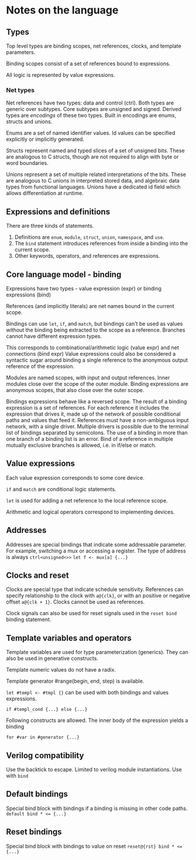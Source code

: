 # Notes on the language
## Types
Top level types are binding scopes, net references, clocks, and template parameters.

Binding scopes consist of a set of references bound to expressions.

All logic is represented by value expressions.

### Net types
Net references have two types: data and control (ctrl). Both types are generic over subtypes. Core subtypes are unsigned<size> and signed<size>. Derived types are _encodings_ of these two types. Built in encodings are enums, structs and unions.

Enums are a set of named identifier values. Id values can be specified explicitly or implicitly generated.

Structs represent named and typed slices of a set of unsigned bits. These are analogous to C structs, though are not required to align with byte or word boundaries.

Unions represent a set of multiple related interpretations of the bits. These are analogous to C unions in interpreted stored data, and algebraic data types from functional languages. Unions have a dedicated id field which allows differentiation at runtime.
## Expressions and definitions
There are three kinds of statements.
1. Definitions are `enum`, `module`, `struct`, `union`, `namespace`, and `use`.
2. The `bind` statement introduces references from inside a binding into the current scope.
3. Other keywords, operators, and references are expressions.

## Core language model - binding
Expressions have two types - value expression (expr) or binding expressions (bind)

References (and implicitly literals) are net names bound in the current scope.

Bindings can use `let`, `if`, and `match`, but bindings can't be used as values without the binding being extracted to the scope as a reference. Branches cannot have different expression types.

This corresponds to combinational/arithmetic logic (value expr) and net connections (bind expr)
Value expressions could also be considered a syntactic sugar around binding a single reference to the anonymous output reference of the expression.

Modules are named scopes, with input and output references.
Inner modules close over the scope of the outer module.
Binding expressions are anonymous scopes, that also close over the outer scope.

Bindings expressions behave like a reversed scope. The result of a binding expression is a set of references. For each reference it includes the expression that drives it, made up of the network of possible conditional paths and values that feed it. References must have a non-ambiguous input network, with a single driver. Multiple drivers is possible due to the terminal list of bindings separated by semicolons. The use of a binding in more than one branch of a binding list is an error. Bind of a reference in multiple mutually exclusive branches is allowed, i.e. in if/else or match.
## Value expressions
Each value expression corresponds to some core device.

`if` and `match` are conditional logic statements.

`let` is used for adding a net reference to the local reference scope.

Arithmetic and logical operators correspond to implementing devices.
## Addresses
Addresses are special bindings that indicate some addressable parameter. For example, switching a mux or accessing a register. The type of address is always `ctrl<unsigned<>>`
`let f <- mux[a] {...}`
## Clocks and reset
Clocks are special type that indicate schedule sensitivity. References can specify relationship to the clock with `a@{clk}`, or with an positive or negative offset `a@{clk + 1}`. Clocks cannot be used as references.

Clock signals can also be used for reset signals used in the `reset bind` binding statement.
## Template variables and operators
Template variables are used for type parameterization (generics). They can also be used in generative constructs.

Template numeric values do not have a radix.

Template generator #range(begin, end, step) is available.

`let #templ <- #tmpl {}` can be used with both bindings and values expressions.

`if #templ_cond {...} else {...}`

Following constructs are allowed. The inner body of the expression yields a binding

`for #var in #generator {...}`
## Verilog compatibility
Use the backtick to escape. Limited to verilog module instantiations. Use with `bind`
## Default bindings
Special bind block with bindings if a binding is missing in other code paths.
```default bind * <= {...}```
## Reset bindings
Special bind block with bindings to value on reset
```reset@{rst} bind * <= {...}```
